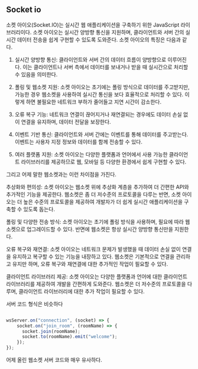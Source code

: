## Socket io

소켓 아이오(Socket.IO)는 실시간 웹 애플리케이션을 구축하기 위한 JavaScript 라이브러리이다. 소켓 아이오는 실시간 양방향 통신을 지원하며, 클라이언트와 서버 간의 실시간 데이터 전송을 쉽게 구현할 수 있도록 도와준다. 소켓 아이오의 특징은 다음과 같다.

1. 실시간 양방향 통신: 클라이언트와 서버 간의 데이터 흐름이 양방향으로 이루어진다. 이는 클라이언트나 서버 측에서 데이터를 보내거나 받을 때 실시간으로 처리할 수 있음을 의미한다.

2. 폴링 및 웹소켓 지원: 소켓 아이오는 초기에는 폴링 방식으로 데이터를 주고받지만, 가능한 경우 웹소켓을 사용하여 실시간 통신을 보다 효율적으로 처리할 수 있다. 이렇게 하면 불필요한 네트워크 부하가 줄어들고 지연 시간이 감소한다.

3. 오류 복구 기능: 네트워크 연결이 끊어지거나 재연결되는 경우에도 데이터 손실 없이 연결을 유지하며, 데이터 전달을 보장한다.

4. 이벤트 기반 통신: 클라이언트와 서버 간에는 이벤트를 통해 데이터를 주고받는다. 이벤트는 사용자 지정 정보와 데이터를 함께 전송할 수 있다.

5. 여러 플랫폼 지원: 소켓 아이오는 다양한 플랫폼과 언어에서 사용 가능한 클라이언트 라이브러리를 제공하므로 웹, 모바일 등 다양한 환경에서 쉽게 구현할 수 있다.

그리고 어제 말한 웹소켓과는 이런 차이점을 가진다.

추상화와 편의성: 소켓 아이오는 웹소켓 위에 추상화 계층을 추가하여 더 간편한 API와 추가적인 기능을 제공한다. 웹소켓은 좀 더 저수준의 프로토콜을 다루는 반면, 소켓 아이오는 더 높은 수준의 프로토콜을 제공하여 개발자가 더 쉽게 실시간 애플리케이션을 구축할 수 있도록 돕는다.

폴링 및 다양한 전송 방식: 소켓 아이오는 초기에 폴링 방식을 사용하며, 필요에 따라 웹소켓으로 업그레이드할 수 있다. 반면에 웹소켓은 항상 실시간 양방향 통신만을 지원한다.

오류 복구와 재연결: 소켓 아이오는 네트워크 문제가 발생했을 때 데이터 손실 없이 연결을 유지하고 복구할 수 있는 기능을 내장하고 있다. 웹소켓은 기본적으로 연결을 관리하고 유지만 하며, 오류 복구와 재연결에 대한 추가적인 작업이 필요할 수 있다.

클라이언트 라이브러리 제공: 소켓 아이오는 다양한 플랫폼과 언어에 대한 클라이언트 라이브러리를 제공하여 개발을 간편하게 도와준다. 웹소켓은 더 저수준의 프로토콜을 다루며, 클라이언트 라이브러리에 대한 추가 작업이 필요할 수 있다.

서버 코드 형식은 비슷하다

```javascript

wsServer.on("connection", (socket) => {
    socket.on("join_room", (roomName) => {
      socket.join(roomName);
      socket.to(roomName).emit("welcome");
    });
});

```

어제 올린 웹소켓 서버 코드와 매우 유사하다.

